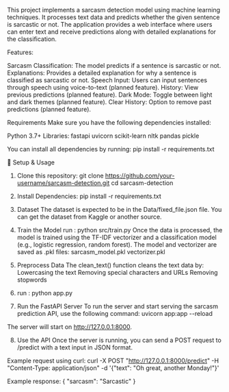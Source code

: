 This project implements a sarcasm detection model using machine learning techniques. It processes text data and predicts whether the given sentence is sarcastic or not. The application provides a web interface where users can enter text and receive predictions along with detailed explanations for the classification.

Features:

Sarcasm Classification: The model predicts if a sentence is sarcastic or not.
Explanations: Provides a detailed explanation for why a sentence is classified as sarcastic or not.
Speech Input: Users can input sentences through speech using voice-to-text (planned feature).
History: View previous predictions (planned feature).
Dark Mode: Toggle between light and dark themes (planned feature).
Clear History: Option to remove past predictions (planned feature).

Requirements
Make sure you have the following dependencies installed:

Python 3.7+
Libraries:
fastapi
uvicorn
scikit-learn
nltk
pandas
pickle

You can install all dependencies by running:
pip install -r requirements.txt

🚀 Setup & Usage

1. Clone this repository:
git clone https://github.com/your-username/sarcasm-detection.git
cd sarcasm-detection

2. Install Dependencies:
pip install -r requirements.txt

3. Dataset
The dataset is expected to be in the Data/fixed_file.json file. You can get the dataset from Kaggle or another source.

4. Train the Model
run : python src/train.py
Once the data is processed, the model is trained using the TF-IDF vectorizer and a classification model (e.g., logistic regression, random forest). The model and vectorizer are saved as .pkl files:
sarcasm_model.pkl
vectorizer.pkl

5. Preprocess Data
The clean_text() function cleans the text data by:
Lowercasing the text
Removing special characters and URLs
Removing stopwords

6. run : python app.py

7. Run the FastAPI Server
To run the server and start serving the sarcasm prediction API, use the following command:
uvicorn app:app --reload

The server will start on http://127.0.0.1:8000.

8. Use the API
Once the server is running, you can send a POST request to /predict with a text input in JSON format.

Example request using curl:
curl -X POST "http://127.0.0.1:8000/predict" -H "Content-Type: application/json" -d '{"text": "Oh great, another Monday!"}'

Example response:
{
  "sarcasm": "Sarcastic"
}
